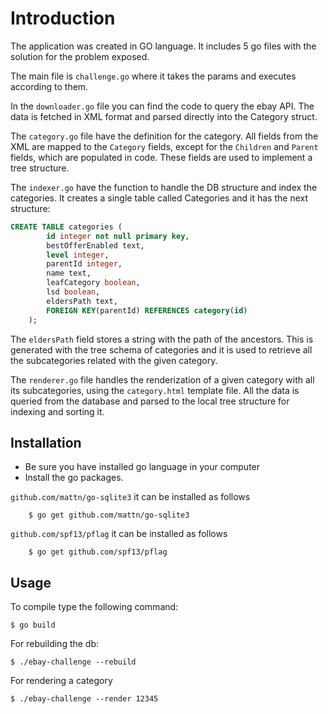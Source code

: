 # Introduction

The application was created in GO language. It includes 5 go files with the solution for the problem exposed.

The main file is `challenge.go` where it takes the params and executes according to them.

In the `downloader.go` file you can find the code to query the ebay API. The data is fetched in XML format and parsed directly
into the Category struct.

The `category.go` file have the definition for the category. All fields from the XML are mapped to the `Category` fields, except for
the `Children` and `Parent` fields, which are populated in code. These fields are used to implement a tree structure.

The `indexer.go` have the function to handle the DB structure and index the categories. It creates
a single table called Categories and it has the next structure:

```sql
CREATE TABLE categories (
        id integer not null primary key, 
        bestOfferEnabled text,
        level integer,
        parentId integer,
        name text,
        leafCategory boolean,
        lsd boolean,
        eldersPath text, 
        FOREIGN KEY(parentId) REFERENCES category(id)
    );
```
    
The `eldersPath` field stores a string with the path of the ancestors. This is generated with the tree schema
of categories and it is used to retrieve all the subcategories related with the given category.

The `renderer.go` file handles the renderization of a given category with all its subcategories, using the `category.html` template file. 
All the data is queried from the database and parsed to the local tree structure for indexing and sorting it.


## Installation

- Be sure you have installed go language in your computer
- Install the go packages.  

`github.com/mattn/go-sqlite3` it can be installed as follows

```shell
    $ go get github.com/mattn/go-sqlite3
```   

`github.com/spf13/pflag` it can be installed as follows
```shell
    $ go get github.com/spf13/pflag
 ```  

## Usage

To compile type the following command:

```shell
$ go build
```

For rebuilding the db:
```shell
$ ./ebay-challenge --rebuild 
```

For rendering a category
```shell
$ ./ebay-challenge --render 12345
```
